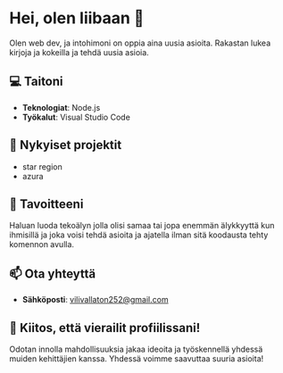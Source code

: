 # Hei, olen liibaan 👋

Olen web dev, ja intohimoni on oppia aina uusia asioita. Rakastan lukea kirjoja ja kokeilla ja tehdä uusia asioia. 

## 💻 Taitoni

- **Teknologiat**: Node.js
- **Työkalut**: Visual Studio Code

## 🌟 Nykyiset projektit
- star region
- azura

## 🎯 Tavoitteeni
Haluan luoda tekoälyn jolla olisi samaa tai jopa enemmän älykkyyttä kun ihmisillä ja joka voisi tehdä asioita ja ajatella ilman sitä koodausta tehty komennon avulla.

## 📫 Ota yhteyttä
- **Sähköposti**: vilivallaton252@gmail.com


## 🚀 Kiitos, että vierailit profiilissani!
Odotan innolla mahdollisuuksia jakaa ideoita ja työskennellä yhdessä muiden kehittäjien kanssa. Yhdessä voimme saavuttaa suuria asioita!
